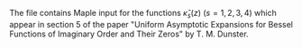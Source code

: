 The file contains Maple input for the functions $\hat{\kappa}_{s}(z)$ ($s=1,2,3,4$) which appear in section 5 
of the paper "Uniform Asymptotic Expansions for Bessel Functions of Imaginary Order and Their Zeros"
by T. M. Dunster.
